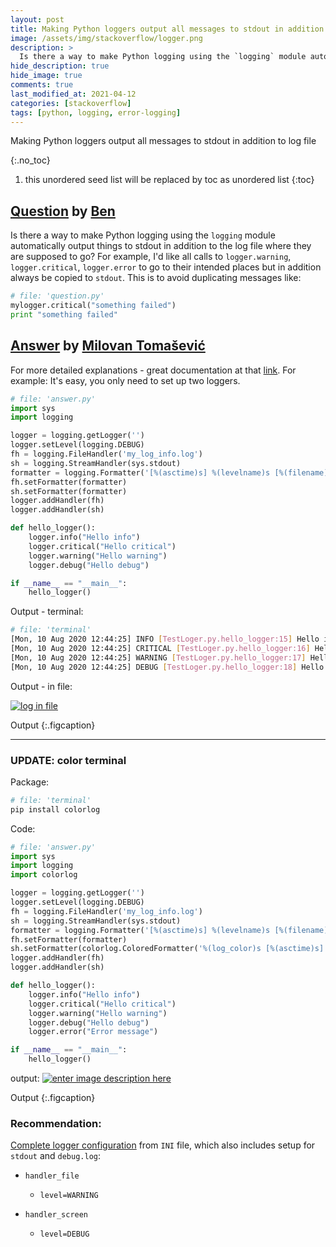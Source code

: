 ```yaml
---
layout: post
title: Making Python loggers output all messages to stdout in addition to log file
image: /assets/img/stackoverflow/logger.png
description: >
  Is there a way to make Python logging using the `logging` module automatically output things to stdout in addition to the log file where they are supposed to go?
hide_description: true
hide_image: true
comments: true
last_modified_at: 2021-04-12
categories: [stackoverflow]
tags: [python, logging, error-logging]
---
```


Making Python loggers output all messages to stdout in addition to log file

{:.no_toc}
1. this unordered seed list will be replaced by toc as unordered list
{:toc}

## [Question](https://stackoverflow.com/questions/14058453/making-python-loggers-output-all-messages-to-stdout-in-addition-to-log-file) by [Ben](https://stackoverflow.com/users/4563947/ben)

Is there a way to make Python logging using the `logging` module automatically output things to stdout in addition to the log file where they are supposed to go? For example, I'd like all calls to `logger.warning`, `logger.critical`, `logger.error` to go to their intended places but in addition always be copied to `stdout`. This is to avoid duplicating messages like:

~~~py
# file: 'question.py'
mylogger.critical("something failed")
print "something failed"
~~~

## [Answer](https://stackoverflow.com/a/63338866/13155046) by [Milovan Tomašević](https://stackoverflow.com/users/13155046/milovan-tomašević)

For more detailed explanations - great documentation at that [link][1].
For example: It's easy, you only need to set up two loggers.  

```py
# file: 'answer.py'
import sys
import logging

logger = logging.getLogger('')
logger.setLevel(logging.DEBUG)
fh = logging.FileHandler('my_log_info.log')
sh = logging.StreamHandler(sys.stdout)
formatter = logging.Formatter('[%(asctime)s] %(levelname)s [%(filename)s.%(funcName)s:%(lineno)d] %(message)s', datefmt='%a, %d %b %Y %H:%M:%S')
fh.setFormatter(formatter)
sh.setFormatter(formatter)
logger.addHandler(fh)
logger.addHandler(sh)

def hello_logger():
    logger.info("Hello info")
    logger.critical("Hello critical")
    logger.warning("Hello warning")
    logger.debug("Hello debug")

if __name__ == "__main__":
    hello_logger()
```

Output - terminal:
```sh
# file: 'terminal'
[Mon, 10 Aug 2020 12:44:25] INFO [TestLoger.py.hello_logger:15] Hello info
[Mon, 10 Aug 2020 12:44:25] CRITICAL [TestLoger.py.hello_logger:16] Hello critical
[Mon, 10 Aug 2020 12:44:25] WARNING [TestLoger.py.hello_logger:17] Hello warning
[Mon, 10 Aug 2020 12:44:25] DEBUG [TestLoger.py.hello_logger:18] Hello debug
```

Output - in file:

[![log in file][2]][2]

Output
{:.figcaption}

***
### UPDATE: color terminal

Package:
```sh
# file: 'terminal'
pip install colorlog
```

Code:

```py
# file: 'answer.py'
import sys
import logging
import colorlog

logger = logging.getLogger('')
logger.setLevel(logging.DEBUG)
fh = logging.FileHandler('my_log_info.log')
sh = logging.StreamHandler(sys.stdout)
formatter = logging.Formatter('[%(asctime)s] %(levelname)s [%(filename)s.%(funcName)s:%(lineno)d] %(message)s', datefmt='%a, %d %b %Y %H:%M:%S')
fh.setFormatter(formatter)
sh.setFormatter(colorlog.ColoredFormatter('%(log_color)s [%(asctime)s] %(levelname)s [%(filename)s.%(funcName)s:%(lineno)d] %(message)s', datefmt='%a, %d %b %Y %H:%M:%S'))
logger.addHandler(fh)
logger.addHandler(sh)

def hello_logger():
    logger.info("Hello info")
    logger.critical("Hello critical")
    logger.warning("Hello warning")
    logger.debug("Hello debug")
    logger.error("Error message")

if __name__ == "__main__":
    hello_logger()
```

output:
[![enter image description here][3]][3]

Output
{:.figcaption}


### Recommendation:

[Complete logger configuration][4] from `INI` file, which also includes setup for `stdout` and `debug.log`:
- `handler_file`
   - `level=WARNING`
- `handler_screen`
   - `level=DEBUG`


  [1]: https://docs.python.org/3/howto/logging.html
  [2]: https://i.stack.imgur.com/edeFh.png
  [3]: https://i.stack.imgur.com/Q5gAi.png
  [4]: https://stackoverflow.com/questions/38537905/set-logging-levels/65975273#65975273